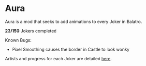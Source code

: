 # Aura
Aura is a mod that seeks to add animations to every Joker in Balatro.

**23/150** Jokers completed

Known Bugs:
- Pixel Smoothing causes the border in Castle to look wonky

Artists and progress for each Joker are detailed [here](https://docs.google.com/spreadsheets/d/1MGBtcHmb2hb9bE-ueEiKwMdn3c27fzgU46PYq8b6UhM/edit#gid=0).
